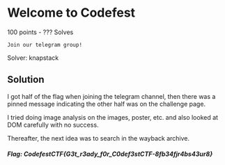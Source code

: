 # Welcome to Codefest

100 points - ??? Solves

```
Join our telegram group!
```

Solver: knapstack

## Solution

I got half of the flag when joining the telegram channel, then there was a pinned message indicating the other half was on the challenge page.

I tried doing image analysis on the images, poster, etc. and also looked at DOM carefully with no success.

Thereafter, the next idea was to search in the wayback archive. 

##### Flag: CodefestCTF{G3t_r3ady_f0r_C0def3stCTF-8fb34fjr4bs43ur8}